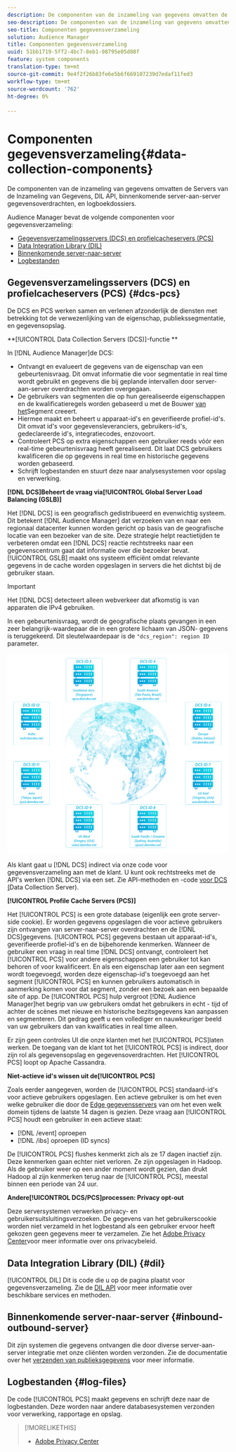```yaml
---
description: De componenten van de inzameling van gegevens omvatten de Servers van de Inzameling van Gegevens, DIL API, binnenkomende server-aan-server gegevensoverdrachten, en logboekdossiers.
seo-description: De componenten van de inzameling van gegevens omvatten de Servers van de Inzameling van Gegevens, DIL API, binnenkomende server-aan-server gegevensoverdrachten, en logboekdossiers.
seo-title: Componenten gegevensverzameling
solution: Audience Manager
title: Componenten gegevensverzameling
uuid: 51bb1719-5ff2-4bc7-8eb1-98795e05d08f
feature: system components
translation-type: tm+mt
source-git-commit: 9e4f2f26b83fe6e5b6f669107239d7edaf11fed3
workflow-type: tm+mt
source-wordcount: '762'
ht-degree: 0%

---
```



# Componenten gegevensverzameling{#data-collection-components}

De componenten van de inzameling van gegevens omvatten de Servers van de Inzameling van Gegevens, DIL API, binnenkomende server-aan-server gegevensoverdrachten, en logboekdossiers.

<!-- 

c_compcollect.xml

 -->

Audience Manager bevat de volgende componenten voor gegevensverzameling:

* [Gegevensverzamelingsservers (DCS) en profielcacheservers (PCS)](../../reference/system-components/components-data-collection.md#dcs-pcs)
* [Data Integration Library (DIL)](../../reference/system-components/components-data-collection.md#dil)
* [Binnenkomende server-naar-server](../../reference/system-components/components-data-collection.md#inbound-outbound-server)
* [Logbestanden](../../reference/system-components/components-data-collection.md#log-files)

## Gegevensverzamelingsservers (DCS) en profielcacheservers (PCS) {#dcs-pcs}

De DCS en PCS werken samen en verlenen afzonderlijk de diensten met betrekking tot de verwezenlijking van de eigenschap, publiekssegmentatie, en gegevensopslag.

**[!UICONTROL Data Collection Servers (DCS)]-functie **

In [!DNL Audience Manager]de DCS:

* Ontvangt en evalueert de gegevens van de eigenschap van een gebeurtenisvraag. Dit omvat informatie die voor segmentatie in real time wordt gebruikt en gegevens die bij geplande intervallen door server-aan-server overdrachten worden overgegaan.
* De gebruikers van segmenten die op hun gerealiseerde eigenschappen en de kwalificatieregels worden gebaseerd u met de Bouwer [van het](../../features/segments/segment-builder.md)Segment creeert.
* Hiermee maakt en beheert u apparaat-id&#39;s en geverifieerde profiel-id&#39;s. Dit omvat id&#39;s voor gegevensleveranciers, gebruikers-id&#39;s, gedeclareerde id&#39;s, integratiecodes, enzovoort.
* Controleert PCS op extra eigenschappen een gebruiker reeds vóór een real-time gebeurtenisvraag heeft gerealiseerd. Dit laat DCS gebruikers kwalificeren die op gegevens in real time en historische gegevens worden gebaseerd.
* Schrijft logbestanden en stuurt deze naar analysesystemen voor opslag en verwerking.

**[!DNL DCS]Beheert de vraag via[!UICONTROL Global Server Load Balancing (GSLB)]**

Het [!DNL DCS] is een geografisch gedistribueerd en evenwichtig systeem. Dit betekent [!DNL Audience Manager] dat verzoeken van en naar een regionaal datacenter kunnen worden gericht op basis van de geografische locatie van een bezoeker van de site. Deze strategie helpt reactietijden te verbeteren omdat een [!DNL DCS] reactie rechtstreeks naar een gegevenscentrum gaat dat informatie over die bezoeker bevat. [!UICONTROL GSLB] maakt ons systeem efficiënt omdat relevante gegevens in de cache worden opgeslagen in servers die het dichtst bij de gebruiker staan.

>[!IMPORTANT]
>
>Het [!DNL DCS] detecteert alleen webverkeer dat afkomstig is van apparaten die IPv4 gebruiken.

In een gebeurtenisvraag, wordt de geografische plaats gevangen in een zeer belangrijk-waardepaar die in een grotere lichaam van JSON- gegevens is teruggekeerd. Dit sleutelwaardepaar is de `"dcs_region": region ID` parameter.

![](assets/dcs-map.png)

Als klant gaat u [!DNL DCS] indirect via onze code voor gegevensverzameling aan met de klant. U kunt ook rechtstreeks met de API&#39;s werken [!DNL DCS] via een set. Zie API-methoden en -code [voor DCS (](../../api/dcs-intro/dcs-event-calls/dcs-event-calls.md)Data Collection Server).

**[!UICONTROL Profile Cache Servers (PCS)]**

Het [!UICONTROL PCS] is een grote database (eigenlijk een grote server-side cookie). Er worden gegevens opgeslagen die voor actieve gebruikers zijn ontvangen van server-naar-server overdrachten en de [!DNL DCS]gegevens. [!UICONTROL PCS] gegevens bestaan uit apparaat-id&#39;s, geverifieerde profiel-id&#39;s en de bijbehorende kenmerken. Wanneer de gebruiker een vraag in real time [!DNL DCS] ontvangt, controleert het [!UICONTROL PCS] voor andere eigenschappen een gebruiker tot kan behoren of voor kwalificeert. En als een eigenschap later aan een segment wordt toegevoegd, worden deze eigenschap-id&#39;s toegevoegd aan het segment [!UICONTROL PCS] en kunnen gebruikers automatisch in aanmerking komen voor dat segment, zonder een bezoek aan een bepaalde site of app. De [!UICONTROL PCS] hulp vergroot [!DNL Audience Manager]het begrip van uw gebruikers omdat het gebruikers in echt - tijd of achter de scènes met nieuwe en historische bezitsgegevens kan aanpassen en segmenteren. Dit gedrag geeft u een vollediger en nauwkeuriger beeld van uw gebruikers dan van kwalificaties in real time alleen.

Er zijn geen controles UI die onze klanten met het [!UICONTROL PCS]laten werken. De toegang van de klant tot het [!UICONTROL PCS] is indirect, door zijn rol als gegevensopslag en gegevensoverdrachten. Het [!UICONTROL PCS] loopt op Apache Cassandra.

**Niet-actieve id&#39;s wissen uit de[!UICONTROL PCS]**

Zoals eerder aangegeven, worden de [!UICONTROL PCS] standaard-id&#39;s voor actieve gebruikers opgeslagen. Een actieve gebruiker is om het even welke gebruiker die door de [Edge gegevensservers](../../reference/system-components/components-edge.md) van om het even welk domein tijdens de laatste 14 dagen is gezien. Deze vraag aan [!UICONTROL PCS] houdt een gebruiker in een actieve staat:

* [!DNL /event] oproepen
* [!DNL /ibs] oproepen (ID syncs)

<!-- 

Removed /dpm calls from the bulleted list. /dpm calls have been deprecated.

 -->

De [!UICONTROL PCS] flushes kenmerkt zich als ze 17 dagen inactief zijn. Deze kenmerken gaan echter niet verloren. Ze zijn opgeslagen in Hadoop. Als de gebruiker weer op een ander moment wordt gezien, dan drukt Hadoop al zijn kenmerken terug naar de [!UICONTROL PCS], meestal binnen een periode van 24 uur.

**Andere[!UICONTROL DCS/PCS]processen: Privacy opt-out**

Deze serversystemen verwerken privacy- en gebruikersuitsluitingsverzoeken. De gegevens van het gebruikerscookie worden niet verzameld in het logbestand als een gebruiker ervoor heeft gekozen geen gegevens meer te verzamelen. Zie het [Adobe Privacy Center](https://www.adobe.com/privacy/advertising-services.html)voor meer informatie over ons privacybeleid.

## Data Integration Library (DIL) {#dil}

[!UICONTROL DIL] Dit is code die u op de pagina plaatst voor gegevensverzameling. Zie de [DIL API](../../dil/dil-overview.md) voor meer informatie over beschikbare services en methoden.

## Binnenkomende server-naar-server {#inbound-outbound-server}

Dit zijn systemen die gegevens ontvangen die door diverse server-aan-server integratie met onze cliënten worden verzonden. Zie de documentatie over het [verzenden van publieksgegevens](/help/using/integration/sending-audience-data/real-time-data-integration/real-time-tech-specs.md) voor meer informatie.

## Logbestanden {#log-files}

De code [!UICONTROL PCS] maakt gegevens en schrijft deze naar de logbestanden. Deze worden naar andere databasesystemen verzonden voor verwerking, rapportage en opslag.

>[!MORELIKETHIS]
>
>* [Adobe Privacy Center](https://www.adobe.com/privacy.html)

